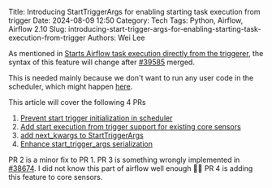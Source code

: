 Title: Introducing StartTriggerArgs for enabling starting task execution from trigger
Date: 2024-08-09 12:50
Category: Tech
Tags: Python, Airflow, Airflow 2.10
Slug: introducing-start-trigger-args-for-enabling-starting-task-execution-from-trigger
Authors: Wei Lee


As mentioned in  [Starts Airflow task execution directly from the triggerer]({filename}/posts/tech/2024/7-airflow-start-execution-directly-from-trigger-instead-of-going-into-wroker.md), the syntax of this feature will change after [#39585](https://github.com/apache/airflow/pull/39585) merged.

<!--more-->

This is needed mainly because we don't want to run any user code in the scheduler, which might happen [here](https://github.com/apache/airflow/pull/38674/files#).

This article will cover the following 4 PRs

1. [Prevent start trigger initialization in scheduler](https://github.com/apache/airflow/pull/39585)
2. [Add start execution from trigger support for existing core sensors](https://github.com/apache/airflow/pull/41021)
3. [add next_kwargs to StartTriggerArgs](https://github.com/apache/airflow/pull/40376)
4. [Enhance start_trigger_args serialization](https://github.com/apache/airflow/pull/40993)

PR 2 is a minor fix to PR 1. PR 3 is something wrongly implemented in [#38674](https://github.com/apache/airflow/pull/38674). I did not know this part of airflow well enough 🤦‍♂️ PR 4 is adding this feature to core sensors.
